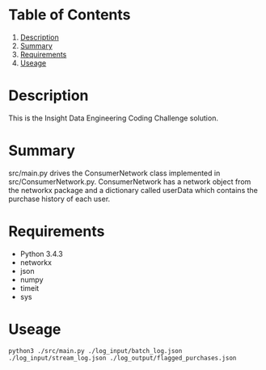 # Table of Contents
1. [Description](README.md#Description)
2. [Summary](README.md#Summary)
3. [Requirements](README.md#Requirements)
4. [Useage](README.md#Useage)

# Description
This is the Insight Data Engineering Coding Challenge solution.

# Summary
src/main.py drives the ConsumerNetwork class implemented in src/ConsumerNetwork.py. ConsumerNetwork has a network object from the networkx package and a dictionary called userData which contains the purchase history of each user. 

# Requirements
* Python 3.4.3
* networkx
* json
* numpy
* timeit
* sys

# Useage
`python3 ./src/main.py ./log_input/batch_log.json ./log_input/stream_log.json ./log_output/flagged_purchases.json`
